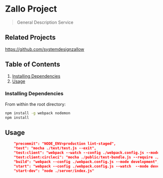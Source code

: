 # Zallo Project

> General Description Service

## Related Projects

<https://github.com/systemdesignzallow>
  
## Table of Contents

1. [Installing Dependencies](#InstallingDependencies)
1. [Usage](#Usage)

### Installing Dependencies

From within the root directory:

```sh
npm install -g webpack nodemon
npm install
```

## Usage

```JSON
    "precommit": "NODE_ENV=production lint-staged",
    "test": "mocha ./test/test.js --exit",
    "test:client": "webpack --watch --config ./webpack.config.js --mode development & nodemon ./server/test.js",
    "test:client:circleci": "mocha ./public/test-bundle.js --require ./test/setup.js",
    "build": "webpack --config ./webpack.config.js --mode development",
    "start": "webpack --config ./webpack.config.js --watch  --mode development & nodemon ./server/index.js",
    "start-dev": "node ./server/index.js"
```


